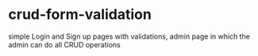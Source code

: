 # crud-form-validation

 simple Login and Sign up pages with validations, admin page in which the admin can do all CRUD operations 